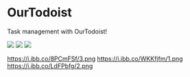 # OurTodoist
 Task management with OurTodoist!

 ![](https://i.ibb.co/8PCmFSf/3.png)
 ![](https://ibb.co/KVP5C3f)
 ![](https://ibb.co/HTS21QP)

https://i.ibb.co/8PCmFSf/3.png
https://i.ibb.co/WKKfjfm/1.png
https://i.ibb.co/LdFPbfg/2.png
